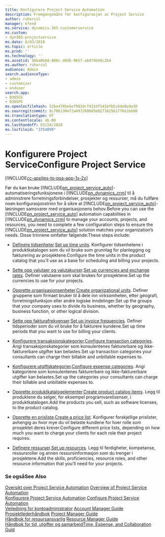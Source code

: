 ```yaml
---
title: Konfigurere Project Service Automation
description: Fremgangsmåte for konfigurasjon av Project Service
author: ruhercul
manager: kfend
ms.service: dynamics-365-customerservice
ms.custom:
- dyn365-projectservice
ms.date: 8/03/2018
ms.topic: article
ms.prod: ''
ms.technology: ''
ms.assetid: 56ba0b8d-808c-48d6-965f-abd74b49c2b4
ms.author: ruhercul
audience: Admin
search.audienceType:
- admin
- customizer
- enduser
search.app:
- D365CE
- D365PS
ms.openlocfilehash: 52be4705e6ef983dcf421df5d1bfb5c6de8e9a30
ms.sourcegitcommit: 8c786230ef2a497280885b827162561776e2eb00
ms.translationtype: HT
ms.contentlocale: nb-NO
ms.lasthandoff: 03/24/2020
ms.locfileid: "3754099"
---
```

# <a name="configure-project-service"></a><span data-ttu-id="1d537-103">Konfigurere Project Service</span><span class="sxs-lookup"><span data-stu-id="1d537-103">Configure Project Service</span></span>

[!INCLUDE[cc-applies-to-psa-app-1x-2x](../includes/cc-applies-to-psa-app-1x-2x.md)]

<span data-ttu-id="1d537-104">Før du kan bruke [!INCLUDE[pn_project_service_auto](../includes/pn-project-service-auto.md)]-automatiseringsfunksjonene i [!INCLUDE[pn_dynamics_crm](../includes/pn-dynamics-crm.md)] til å administrere forretningsforbindelser, prosjekter og ressurser, må du fullføre noen konfigurasjonstrinn for å sikre at [!INCLUDE[pn_project_service_auto](../includes/pn-project-service-auto.md)]-løsningen samsvarer med organisasjonens behov.</span><span class="sxs-lookup"><span data-stu-id="1d537-104">Before you can use the [!INCLUDE[pn_project_service_auto](../includes/pn-project-service-auto.md)] automation capabilities in [!INCLUDE[pn_dynamics_crm](../includes/pn-dynamics-crm.md)] to manage your accounts, projects, and resources, you need to complete a few configuration steps to ensure the [!INCLUDE[pn_project_service_auto](../includes/pn-project-service-auto.md)] solution matches your organization’s needs.</span></span> <span data-ttu-id="1d537-105">Disse trinnene omfatter følgende:</span><span class="sxs-lookup"><span data-stu-id="1d537-105">These steps include:</span></span>  
  
-   <span data-ttu-id="1d537-106">[Definere tidsenheter](../project-service/set-up-time-units.md).</span><span class="sxs-lookup"><span data-stu-id="1d537-106">[Set up time units](../project-service/set-up-time-units.md).</span></span> <span data-ttu-id="1d537-107">Konfigurer tidsenhetene i produktkatalogen som du vil bruke som grunnlag for planlegging og fakturering av prosjektene.</span><span class="sxs-lookup"><span data-stu-id="1d537-107">Configure the time units in the product catalog that you’ll use as a base for scheduling and billing your projects.</span></span>  
  
-   <span data-ttu-id="1d537-108">[Sette opp valutaer og valutakurser](../project-service/set-up-currencies-exchange-rates.md).</span><span class="sxs-lookup"><span data-stu-id="1d537-108">[Set up currencies and exchange rates](../project-service/set-up-currencies-exchange-rates.md).</span></span> <span data-ttu-id="1d537-109">Definer valutaene som skal brukes for prosjektene.</span><span class="sxs-lookup"><span data-stu-id="1d537-109">Set up the currencies to use for your projects.</span></span>  
  
-   <span data-ttu-id="1d537-110">[Opprette organisasjonsenheter](../project-service/create-organizational-units.md).</span><span class="sxs-lookup"><span data-stu-id="1d537-110">[Create organizational units](../project-service/create-organizational-units.md).</span></span> <span data-ttu-id="1d537-111">Definer gruppene som firmaet bruker til å dele inn virksomheten, etter geografi, forretningsfunksjon eller andre logiske inndelinger.</span><span class="sxs-lookup"><span data-stu-id="1d537-111">Set up the groups that your company uses to divide its business, whether by geography, business function, or other logical division.</span></span>  
  
-   <span data-ttu-id="1d537-112">[Sette opp fakturafrekvenser](../project-service/set-up-invoice-frequencies.md).</span><span class="sxs-lookup"><span data-stu-id="1d537-112">[Set up invoice frequencies](../project-service/set-up-invoice-frequencies.md).</span></span> <span data-ttu-id="1d537-113">Definer tidsperioder som du vil bruke for å fakturere kundene.</span><span class="sxs-lookup"><span data-stu-id="1d537-113">Set up time periods that you want to use for billing your clients.</span></span>  
  
-   <span data-ttu-id="1d537-114">[Konfigurere transaksjonskategorier](../project-service/configure-transaction-categories.md).</span><span class="sxs-lookup"><span data-stu-id="1d537-114">[Configure transaction categories](../project-service/configure-transaction-categories.md).</span></span> <span data-ttu-id="1d537-115">Angi transaksjonskategorier som konsulentenes fakturerbare og ikke-fakturerbare utgifter kan belastes.</span><span class="sxs-lookup"><span data-stu-id="1d537-115">Set up transaction categories your consultants can charge their billable and unbillable expenses to.</span></span>  
  
-   <span data-ttu-id="1d537-116">[Konfigurere utgiftskategorier](../project-service/configure-expense-categories.md).</span><span class="sxs-lookup"><span data-stu-id="1d537-116">[Configure expense categories](../project-service/configure-expense-categories.md).</span></span> <span data-ttu-id="1d537-117">Angi kategoriene som konsulentenes fakturerbare og ikke-fakturerbare utgifter kan belastes.</span><span class="sxs-lookup"><span data-stu-id="1d537-117">Set up the categories your consultants can charge their billable and unbillable expenses to.</span></span>  
  
-   <span data-ttu-id="1d537-118">[Opprette produktkatalogelementer](../project-service/create-product-catalog-items.md).</span><span class="sxs-lookup"><span data-stu-id="1d537-118">[Create product catalog items](../project-service/create-product-catalog-items.md).</span></span> <span data-ttu-id="1d537-119">Legg til produktene du selger, for eksempel programvarelisenser, i produktkatalogen.</span><span class="sxs-lookup"><span data-stu-id="1d537-119">Add the products you sell, such as software licenses, to the product catalog.</span></span>  
  
-   <span data-ttu-id="1d537-120">[Opprette en prisliste](../project-service/create-price-list.md).</span><span class="sxs-lookup"><span data-stu-id="1d537-120">[Create a price list](../project-service/create-price-list.md).</span></span> <span data-ttu-id="1d537-121">Konfigurer forskjellige prislister, avhengig av hvor mye du vil belaste kundene for hver rolle som prosjektet deres krever.</span><span class="sxs-lookup"><span data-stu-id="1d537-121">Configure different price lists, depending on how much you want to charge your clients for each role their project requires.</span></span>  
  
-   <span data-ttu-id="1d537-122">[Definere ressurser](../project-service/set-up-resources.md).</span><span class="sxs-lookup"><span data-stu-id="1d537-122">[Set up resources](../project-service/set-up-resources.md).</span></span> <span data-ttu-id="1d537-123">Legg til ferdigheter, kompetanse, ressursroller og annen ressursinformasjon som du trenger i prosjektene.</span><span class="sxs-lookup"><span data-stu-id="1d537-123">Add the skills, proficiencies, resource roles, and other resource information that you’ll need for your projects.</span></span>  
  
### <a name="see-also"></a><span data-ttu-id="1d537-124">Se også</span><span class="sxs-lookup"><span data-stu-id="1d537-124">See Also</span></span>  
 <span data-ttu-id="1d537-125">[Oversikt over Project Service Automation](../project-service/overview.md) </span><span class="sxs-lookup"><span data-stu-id="1d537-125">[Overview of Project Service Automation](../project-service/overview.md) </span></span>  
 <span data-ttu-id="1d537-126">[Konfigurere Project Service Automation](../project-service/configure.md) </span><span class="sxs-lookup"><span data-stu-id="1d537-126">[Configure Project Service Automation](../project-service/configure.md) </span></span>  
 <span data-ttu-id="1d537-127">[Veiledning for kontoadministrator](../project-service/account-manager-guide.md) </span><span class="sxs-lookup"><span data-stu-id="1d537-127">[Account Manager Guide](../project-service/account-manager-guide.md) </span></span>  
 <span data-ttu-id="1d537-128">[Prosjektlederhåndbok](../project-service/project-manager-guide.md) </span><span class="sxs-lookup"><span data-stu-id="1d537-128">[Project Manager Guide](../project-service/project-manager-guide.md) </span></span>  
 <span data-ttu-id="1d537-129">[Håndbok for ressursansvarlig](../project-service/resource-manager-guide.md) </span><span class="sxs-lookup"><span data-stu-id="1d537-129">[Resource Manager Guide](../project-service/resource-manager-guide.md) </span></span>  
 [<span data-ttu-id="1d537-130">Håndbok for tid, utgifter og samarbeid</span><span class="sxs-lookup"><span data-stu-id="1d537-130">Time, Expense, and Collaboration Guid</span></span>](../project-service/time-expense-collaboration-guide.md)
